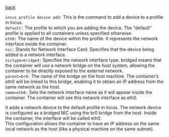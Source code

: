 <p align="left">
  <a href="https://github.com/vdarkobar/incus/tree/main">back</a>
  <br>
</p> 

`incus profile device add:`
This is the command to add a device to a profile in Incus.  
`default:`
The profile to which you are adding the device.
The "default" profile is applied to all containers unless specified otherwise.  
`eth0:`
The name of the device within the profile.
It represents the network interface inside the container.  
`nic:`
Stands for Network Interface Card.
Specifies that the device being added is a network interface.  
`nictype=bridged:`
Specifies the network interface type.
bridged means that the container will use a network bridge on the host system, allowing the container to be directly exposed to the external network.  
`parent=br0:`
The name of the bridge on the host machine.
The container’s eth0 will be linked to this bridge, enabling it to obtain an IP address from the same network as the host.  
`name=eth0:`
Sets the network interface name as it will appear inside the container.
The container will see this network interface as eth0.  

It adds a network device to the default profile in Incus. The network device is configured as a bridged NIC using the br0 bridge from the host. Inside the container, the interface will be called eth0.  
This configuration allows the container to have an IP address on the same local network as the host (like a physical machine on the same subnet).
